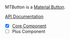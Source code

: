 ﻿MTButton is  a [Material Button](https://material.io/develop/web/components/buttons/).

[API Documentation](~/api/BlazorMdc.MTButton.html)

- [X] [Core Component](~/articles/CoreComponent.html)
- [ ] Plus Component